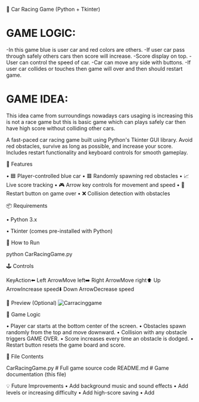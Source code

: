  🚗 Car Racing Game (Python + Tkinter)
# GAME LOGIC:
-In this game blue is user car and red colors are others.
-If user car pass through safely others cars then score will increase.
-Score display on top.
-User can control the speed of car.
-Car can move any side with buttons.
-If user car collides or touches then game will over and then should restart game.

# GAME IDEA:
This idea came from surroundings nowadays cars usaging is increasing this is not a race game but this is basic game which can plays safely car then have high score without colliding other cars.


A fast-paced car racing game built using Python's Tkinter GUI library. Avoid red obstacles, survive as long as possible, and increase your score. Includes restart functionality and keyboard controls for smooth gameplay.

🧠 Features

• 🟦 Player-controlled blue car
• 🟥 Randomly spawning red obstacles
• 📈 Live score tracking
• 🎮 Arrow key controls for movement and speed
• 🔁 Restart button on game over
• ❌ Collision detection with obstacles

📦 Requirements

• Python 3.x

• Tkinter (comes pre-installed with Python)

🚀 How to Run

python CarRacingGame.py 

🕹️ Controls

KeyAction⬅️ Left ArrowMove left➡️ Right ArrowMove right⬆️ Up ArrowIncrease speed⬇️ Down ArrowDecrease speed 

📸 Preview (Optional)
![Carracinggame](https://github.com/user-attachments/assets/e192f887-73e4-40cf-8a6d-7a193ba9e3e8)

🧾 Game Logic

• Player car starts at the bottom center of the screen.
• Obstacles spawn randomly from the top and move downward.
• Collision with any obstacle triggers GAME OVER.
• Score increases every time an obstacle is dodged.
• Restart button resets the game board and score.

📁 File Contents

CarRacingGame.py # Full game source code README.md # Game documentation (this file) 

💡 Future Improvements
• Add background music and sound effects
• Add levels or increasing difficulty
• Add high-score saving
• Add
